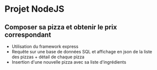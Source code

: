<h1> Projet NodeJS </h1>

<h2> Composer sa pizza et obtenir le prix correspondant</h2>

<ul>
<li>Utilisation du framework express</li>
<li>Requête sur une base de données SQL et affichage en json de la liste des pizzas + détail de chaque pizza</li>
<li>Insertion d'une nouvelle pizza avec sa liste d'ingrédients</li>
</ul>
